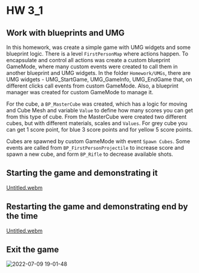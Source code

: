 # HW 3_1

## Work with blueprints and UMG

In this homework, was create a simple game with UMG widgets and some blueprint logic. There is a level ```FirstPersonMap``` where actions happen. To encapsulate and control all actions was create a custom blueprint GameMode, where many custom events were created to call them in another blueprint and UMG widgets. In the folder ```Homework/UMGs```, there are UMG widgets - UMG_StartGame, UMG_GameInfo, UMG_EndGame that, on different clicks call events from custom GameMode. Also, a blueprint manager was created for custom GameMode to manage it.

For the cube, a ```BP_MasterCube``` was created, which has a logic for moving and Cube Mesh and variable ```Value``` to define how many scores you can get from this type of cube. From the MasterCube were created two different cubes, but with different materials, scales and ```Values```. For grey cube you can get 1 score point, for blue 3 score points and for yellow 5 score points.

Cubes are spawned by custom GameMode with event ```Spawn Cubes```. Some events are called from ```BP_FirstPersonProjectile``` to increase score and spawn a new cube, and form ```BP_Rifle``` to decrease available shots.

## Starting the game and demonstrating it
[Untitled.webm](https://user-images.githubusercontent.com/34779566/178114585-d7e2c765-a551-4ed9-b113-cc6f950ea518.webm)

## Restarting the game and demonstrating end by the time
[Untitled.webm](https://user-images.githubusercontent.com/34779566/178114776-e89278aa-06bb-40b8-8546-3575d403f62f.webm)

## Exit the game
![2022-07-09 19-01-48](https://user-images.githubusercontent.com/34779566/178114193-9cc58aa9-6b45-493e-9ce5-8fb7a44611da.gif)
